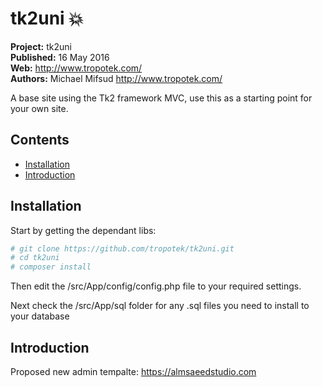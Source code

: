# tk2uni :boom: 

__Project:__ tk2uni  
__Published:__ 16 May 2016  
__Web:__ <http://www.tropotek.com/>  
__Authors:__ Michael Mifsud <http://www.tropotek.com/>  

A base site using the Tk2 framework MVC, use this as a starting point for your 
own site.

## Contents

- [Installation](#installation)
- [Introduction](#introduction)

## Installation

Start by getting the dependant libs:

~~~bash
# git clone https://github.com/tropotek/tk2uni.git
# cd tk2uni
# composer install
~~~

Then edit the /src/App/config/config.php file to your required settings.

Next check the /src/App/sql folder for any .sql files you need to install to your database

## Introduction



 Proposed new admin tempalte: https://almsaeedstudio.com